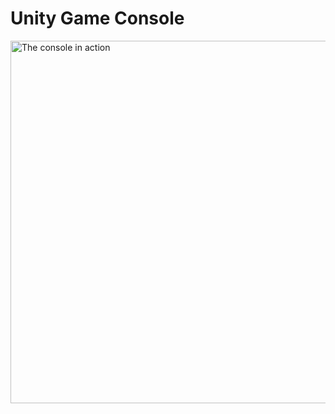 # Unity Game Console

<img src="https://i.imgur.com/unPjwxH.png" width="580" title="The console in action">

